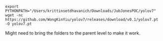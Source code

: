 ```angular2html
export PYTHONPATH="/Users/krittinsetdhavanich/Downloads/JubJonesPOC/yolov7"
wget -nc https://github.com/WongKinYiu/yolov7/releases/download/v0.1/yolov7.pt -O yolov7.pt
```

Might need to bring the folders to the parent level to make it work.